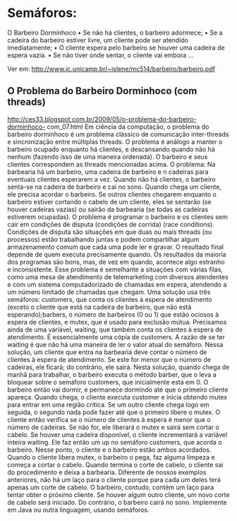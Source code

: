 # Semáforos:

O Barbeiro Dorminhoco
• Se não há clientes, o barbeiro adormece;
• Se a cadeira do barbeiro estiver livre, um cliente pode ser atendido
imediatamente;
• O cliente espera pelo barbeiro se houver uma cadeira de espera vazia.
• Se não tiver onde sentar, o cliente vai embora ...

Ver em: http://www.ic.unicamp.br/~islene/mc514/barbeiro/barbeiro.pdf

## O Problema do Barbeiro Dorminhoco (com threads)

http://ces33.blogspot.com.br/2009/05/o-problema-do-barbeiro-dorminhoco-
com_07.html
Em ciência da computação, o problema do barbeiro dorminhoco é um problema clássico
de comunicação inter-threads e sincronização entre múltiplas threads.
O problema é análogo a manter o barbeiro ocupado enquanto há clientes, e descansando
quando não há nenhum (fazendo isso de uma maneira ordenada).
O barbeiro e seus
clientes correspondem
as threads mencionadas acima.
O problema: Na barbearia há um barbeiro, uma cadeira de barbeiro e n cadeiras para
eventuais clientes esperarem a vez. Quando não há clientes, o barbeiro senta-se na
cadeira de barbeiro e cai no sono. Quando chega um cliente, ele precisa acordar o
barbeiro. Se outros clientes chegarem enquanto o barbeiro estiver cortando o cabelo de
um cliente, eles se sentarão (se houver cadeiras vazias) ou sairão da barbearia (se todas
as cadeiras estiverem ocupadas).
O problema é programar o barbeiro e os clientes sem cair em condições de disputa
(condições de corrida) (race conditions). Condições de disputa são situações em que
duas ou mais threads (ou processos) estão trabalhando juntas e podem compartilhar
algum armazenamento comum que cada uma pode ler e gravar. O resultado final
depende de quem executa precisamente quando. Os resultados da maioria dos
programas são bons, mas, de vez em quando, acontece algo estranho e inconsistente.
Esse problema é semelhante a situações com várias filas, como uma mesa de
atendimento de telemarketing com diversos atendentes e com um sistema
computadorizado de chamadas em espera, atendendo a um número limitado de
chamadas que chegam.
Uma solução usa três semáforos: customers, que conta os clientes à espera de
atendimento (exceto o cliente que está na cadeira de barbeiro, que não está esperando);barbers, o número de barbeiros (0 ou 1) que estão ociosos à espera de clientes, e mutex,
que é usado para exclusão mútua. Precisamos ainda de uma variável, waiting, que
também conta os clientes à espera de atendimento. É essencialmente uma cópia de
customers. A razão de se ter waiting é que não há uma maneira de ler o valor atual do
semáforo. Nessa solução, um cliente que entra na barbearia deve contar o número de
clientes à espera de atendimento. Se este for menor que o número de cadeiras, ele ficará;
do contrário, ele sairá.
Nesta solução, quando chega de manhã para trabalhar, o barbeiro executa o método
barber, que o leva a bloquear sobre o semáforo customers, que inicialmente está em 0.
O barbeiro então vai dormir, e permanece dormindo até que o primeiro cliente apareça.
Quando chega, o cliente executa customer e inicia obtendo mutex para entrar em uma
região crítica. Se um outro cliente chega logo em seguida, o segundo nada pode fazer
até que o primeiro libere o mutex. O cliente então verifica se o número de clientes à
espera é menor que o número de cadeiras. Se não for, ele liberará o mutex e sairá sem
cortar o cabelo. Se houver uma cadeira disponível, o cliente incrementará a variável
inteira waiting. Ele faz então um up no semáforo customers, que acorda o barbeiro.
Nesse ponto, o cliente e o barbeiro estão ambos acordados. Quando o cliente libera
mutex, o barbeiro o pega, faz alguma limpeza e começa a cortar o cabelo.
Quando termina o corte de cabelo, o cliente sai do procedimento e deixa a barbearia.
Diferente de nossos exemplos anteriores, não há um laço para o cliente porque para
cada um deles terá apenas um corte de cabelo. O barbeiro, contudo, contém um laço
para tentar obter o próximo cliente. Se houver algum outro cliente, um novo corte de
cabelo será iniciado. Do contrário, o barbeiro cairá no sono.
Implemente em Java ou outra linguagem, usando semáforos.
